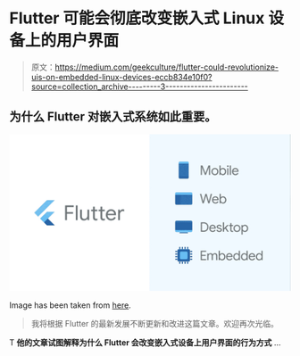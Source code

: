 # Flutter 可能会彻底改变嵌入式 Linux 设备上的用户界面

> 原文：<https://medium.com/geekculture/flutter-could-revolutionize-uis-on-embedded-linux-devices-eccb834e10f0?source=collection_archive---------3----------------------->

## 为什么 Flutter 对嵌入式系统如此重要。

![](img/a9ae01398cbaa0b2ee6259fb9bea8e3d.png)

Image has been taken from [here](/ionicfirebaseapp/flutter-a-portable-ui-framework-for-mobile-web-embedded-and-desktop-ef1e4da1ca8f).

> 我将根据 Flutter 的最新发展不断更新和改进这篇文章。欢迎再次光临。

T **他的文章试图解释为什么 Flutter 会改变嵌入式设备上用户界面的行为方式** …